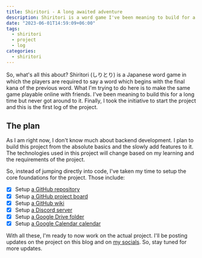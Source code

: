 ```yaml
---
title: Shiritori - A long awaited adventure
description: Shiritori is a word game I've been meaning to build for a long time. Finally, I took the initiative to start the project and this is the first log of the project.
date: "2023-06-01T14:59:09+06:00"
tags:
  - shiritori
  - project
  - log
categories:
  - shiritori
---
```


So, what's all this about? Shiritori (しりとり) is a Japanese word game in which the players are required to say a word which begins with the final kana of the previous word. What I'm trying to do here is to make the same game playable online with friends. I've been meaning to build this for a long time but never got around to it. Finally, I took the initiative to start the project and this is the first log of the project.

## The plan

As I am right now, I don't know much about backend development. I plan to build this project from the absolute basics and the slowly add features to it. The technologies used in this project will change based on my learning and the requirements of the project.

So, instead of jumping directly into code, I've taken my time to setup the core foundations for the project. Those include:

- [x] Setup [a GitHub repository](https://github.com/jNaimXIII/Shiritori)
- [x] Setup [a GitHub project board](https://github.com/users/jNaimXIII/projects/2)
- [x] Setup [a GitHub wiki](https://github.com/jNaimXIII/Shiritori/wiki)
- [x] Setup [a Discord server](https://discord.gg/cEfeD9fYcF)
- [x] Setup [a Google Drive folder](https://drive.google.com/drive/folders/14E9U1UzmIfq1-F18QrrEHG0bhAh1-aNS?usp=sharing)
- [x] Setup [a Google Calendar calendar](https://calendar.google.com/calendar/u/0?cid=NmYwMWIzM2I2YzUzYmRkYzc5YWY4NTE4OWFhNGFiYWQ2N2JkYTQwNmQ5NTVhMmZiYTc4YmM0ODkwMGJkOGE5MUBncm91cC5jYWxlbmRhci5nb29nbGUuY29t)

With all these, I'm ready to now work on the actual project. I'll be posting updates on the project on this blog and on [my socials](https://jannatinnaim.com/). So, stay tuned for more updates.

